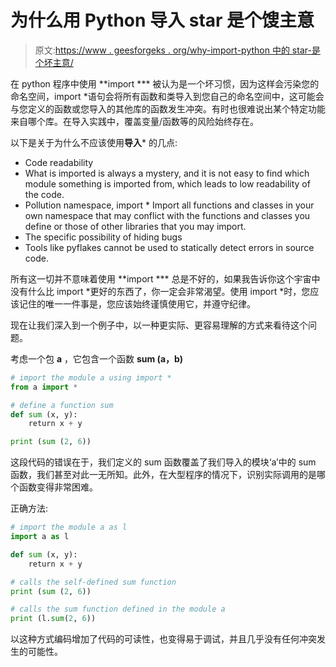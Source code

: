 # 为什么用 Python 导入 star 是个馊主意

> 原文:[https://www . geesforgeks . org/why-import-python 中的 star-是个坏主意/](https://www.geeksforgeeks.org/why-import-star-in-python-is-a-bad-idea/)

在 python 程序中使用 **import *** 被认为是一个坏习惯，因为这样会污染您的命名空间，import *语句会将所有函数和类导入到您自己的命名空间中，这可能会与您定义的函数或您导入的其他库的函数发生冲突。有时也很难说出某个特定功能来自哪个库。在导入实践中，覆盖变量/函数等的风险始终存在。

以下是关于为什么不应该使用**导入*** 的几点:

*   Code readability
*   What is imported is always a mystery, and it is not easy to find which module something is imported from, which leads to low readability of the code.
*   Pollution namespace, import * Import all functions and classes in your own namespace that may conflict with the functions and classes you define or those of other libraries that you may import.
*   The specific possibility of hiding bugs
*   Tools like pyflakes cannot be used to statically detect errors in source code.

所有这一切并不意味着使用 **import *** 总是不好的，如果我告诉你这个宇宙中没有什么比 import *更好的东西了，你一定会非常渴望。使用 import *时，您应该记住的唯一一件事是，您应该始终谨慎使用它，并遵守纪律。

现在让我们深入到一个例子中，以一种更实际、更容易理解的方式来看待这个问题。

考虑一个包 **a** ，它包含一个函数 **sum (a，b)**

```py
# import the module a using import * 
from a import *

# define a function sum
def sum (x, y):
    return x + y

print (sum (2, 6))
```

这段代码的错误在于，我们定义的 sum 函数覆盖了我们导入的模块‘a’中的 sum 函数，我们甚至对此一无所知。此外，在大型程序的情况下，识别实际调用的是哪个函数变得非常困难。

正确方法:

```py
# import the module a as l
import a as l

def sum (x, y):
    return x + y

# calls the self-defined sum function
print (sum (2, 6))

# calls the sum function defined in the module a
print (l.sum(2, 6))
```

以这种方式编码增加了代码的可读性，也变得易于调试，并且几乎没有任何冲突发生的可能性。
